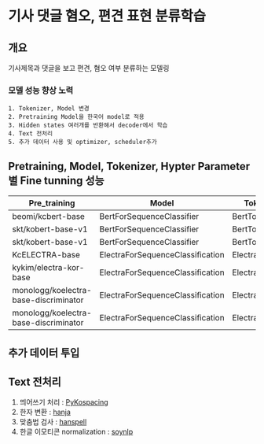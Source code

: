 # 기사 댓글 혐오, 편견 표현 분류학습

## 개요
기사제목과 댓글을 보고 편견, 혐오 여부 분류하는 모델링
### 모델 성능 향상 노력
    1. Tokenizer, Model 변경
    2. Pretraining Model을 한국어 model로 적용
    3. Hidden states 여러개를 반환해서 decoder에서 학습
    4. Text 전처리
    5. 추가 데이터 사용 및 optimizer, scheduler추가

## Pretraining, Model, Tokenizer, Hypter Parameter 별 Fine tunning 성능

| Pre_training                          | Model                            | Tokenizer        | Optim | Scheduler  | batchsize | epoch | ACC   |
|---------------------------------------|----------------------------------|------------------|-------|------------|-----------|-------|-------|
| beomi/kcbert-base                     | BertForSequenceClassifier        | BertTokenizer    | adam  | None       | 32        | 10    | 31.7  |
| skt/kobert-base-v1                    | BertForSequenceClassifier        | BertTokenizer    | adam  | None       | 32        | 10    | 42.4  |
| skt/kobert-base-v1                    | BertForSequenceClassifier        | BertTokenizer    | adamW | OneCycleLR | 32        | 10    | 49.3  |
| KcELECTRA-base                        | ElectraForSequenceClassification | ElectraTokenizer | adamW | OneCycleLR | 32        | 30    | 67.6  |
| kykim/electra-kor-base                | ElectraForSequenceClassification | ElectraTokenizer | adamW | OneCycleLR | 32        | 30    | **_70.9_**  |
| monologg/koelectra-base-discriminator | ElectraForSequenceClassification | ElectraTokenizer | adamW | OneCycleLR | 32        | 50    | 64.09 |
| monologg/koelectra-base-discriminator | ElectraForSequenceClassification | ElectraTokenizer | adamW | OneCycleLR | 16        | 50    | 66.04 |

## 추가 데이터 투입

## Text 전처리
   1. 띄어쓰기 처리 : [PyKospacing](https://github.com/haven-jeon/PyKoSpacing)
   2. 한자 변환 : [hanja](https://pypi.org/project/hanja/#description)
   3. 맞춤법 검사 : [hanspell](https://github.com/ssut/py-hanspell)
   4. 한글 이모티콘 normalization : [soynlp](https://github.com/lovit/soynlp)
